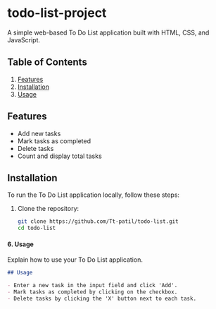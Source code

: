 # todo-list-project
A simple web-based To Do List application built with HTML, CSS, and JavaScript.

## Table of Contents

1. [Features](#features)
2. [Installation](#installation)
3. [Usage](#usage)

## Features

- Add new tasks
- Mark tasks as completed
- Delete tasks
- Count and display total tasks

## Installation

To run the To Do List application locally, follow these steps:

1. Clone the repository:

   ```bash
   git clone https://github.com/Tt-patil/todo-list.git
   cd todo-list

   
#### 6. Usage

Explain how to use your To Do List application.

```markdown
## Usage

- Enter a new task in the input field and click 'Add'.
- Mark tasks as completed by clicking on the checkbox.
- Delete tasks by clicking the 'X' button next to each task.

